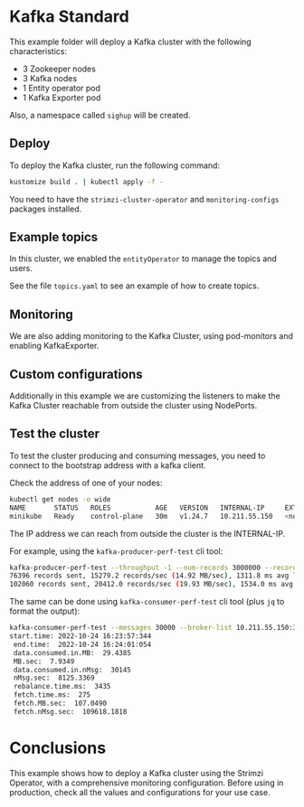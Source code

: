 # Kafka Standard

This example folder will deploy a Kafka cluster with the following characteristics:

- 3 Zookeeper nodes
- 3 Kafka nodes
- 1 Entity operator pod
- 1 Kafka Exporter pod

Also, a namespace called `sighup` will be created.

## Deploy

To deploy the Kafka cluster, run the following command:

```bash
kustomize build . | kubectl apply -f -
```

You need to have the `strimzi-cluster-operator` and `monitoring-configs` packages installed.

## Example topics

In this cluster, we enabled the `entityOperator` to manage the topics and users. 

See the file `topics.yaml` to see an example of how to create topics.

## Monitoring

We are also adding monitoring to the Kafka Cluster, using pod-monitors and enabling KafkaExporter.

## Custom configurations

Additionally in this example we are customizing the listeners to make the Kafka Cluster reachable from outside the cluster
using NodePorts.

## Test the cluster

To test the cluster producing and consuming messages, you need to connect to the bootstrap address with a kafka client.

Check the address of one of your nodes:

```bash
kubectl get nodes -o wide
NAME       STATUS   ROLES           AGE   VERSION   INTERNAL-IP     EXTERNAL-IP   OS-IMAGE               KERNEL-VERSION   CONTAINER-RUNTIME
minikube   Ready    control-plane   30m   v1.24.7   10.211.55.150   <none>        Buildroot 2021.02.12   5.10.57          docker://20.10.18
```

The IP address we can reach from outside the cluster is the INTERNAL-IP.

For example, using the `kafka-producer-perf-test` cli tool:

```bash
kafka-producer-perf-test --throughput -1 --num-records 3000000 --record-size 1024 --producer-props bootstrap.servers=10.211.55.150:32110 --topic example-topic-1
76396 records sent, 15279.2 records/sec (14.92 MB/sec), 1311.8 ms avg latency, 1931.0 ms max latency.
102060 records sent, 20412.0 records/sec (19.93 MB/sec), 1534.0 ms avg latency, 1883.0 ms max latency.
```

The same can be done using `kafka-consumer-perf-test` cli tool (plus `jq` to format the output):

```bash
kafka-consumer-perf-test --messages 30000 --broker-list 10.211.55.150:32110 --topic example-topic-1 | jq -R .| jq -sr 'map(./",")|transpose|map(join(": "))[]'
start.time: 2022-10-24 16:23:57:344
 end.time:  2022-10-24 16:24:01:054
 data.consumed.in.MB:  29.4385
 MB.sec:  7.9349
 data.consumed.in.nMsg:  30145
 nMsg.sec:  8125.3369
 rebalance.time.ms:  3435
 fetch.time.ms:  275
 fetch.MB.sec:  107.0490
 fetch.nMsg.sec:  109618.1818
```



# Conclusions

This example shows how to deploy a Kafka cluster using the Strimzi Operator, with a comprehensive monitoring configuration.
Before using in production, check all the values and configurations for your use case.